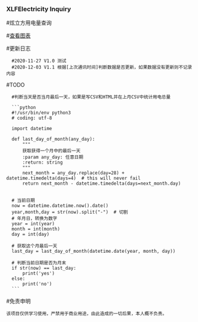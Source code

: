 ### XLFElectricity Inquiry

#炫立方用电量查询

#[查看图表](https://roywaller.github.io/XLFElectricity-Inquiry/Records.html)

   #更新日志

      #2020-11-27 V1.0 测试
      #2020-12-03 V1.1 根据[上次通讯时间]判断数据是否更新，如果数据没有更新则不记录内容

   #TODO

      #判断当天是否当月最后一天，如果是写CSV和HTML并在上月CSV中统计用电总量
      
	  ```python
	  #!/usr/bin/env python3
	  # coding: utf-8
	  
	  import datetime
	  
	  def last_day_of_month(any_day):
	      """
	      获取获得一个月中的最后一天
	      :param any_day: 任意日期
	      :return: string
	      """
	      next_month = any_day.replace(day=28) + datetime.timedelta(days=4)  # this will never fail
	      return next_month - datetime.timedelta(days=next_month.day)
	  
	  
	  # 当前日期
	  now = datetime.datetime.now().date()
	  year,month,day = str(now).split("-")  # 切割
	  # 年月日，转换为数字
	  year = int(year)
	  month = int(month)
	  day = int(day)
	  
	  # 获取这个月最后一天
	  last_day = last_day_of_month(datetime.date(year, month, day))
	  
	  # 判断当前日期是否为月末
	  if str(now) == last_day:
	      print('yes')
	  else:
	      print('no')
	  ```

  #免责申明

    该项目仅供学习使用，严禁用于商业用途，由此造成的一切后果，本人概不负责。
